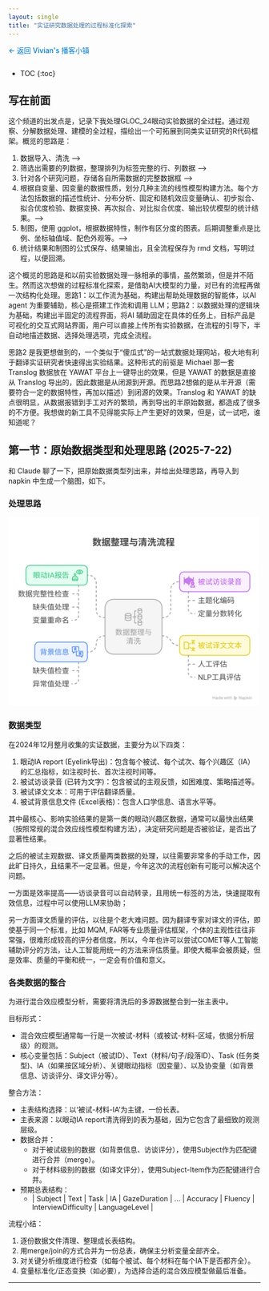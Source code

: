 ```yaml
---
layout: single
title: "实证研究数据处理的过程标准化探索"
---
```


<div style="margin-bottom: 2em;">
  <a href="/podcasts/" style="color: #007acc; text-decoration: none; font-weight: 500;">← 返回 Vivian's 播客小镇</a>
</div>

* TOC
{:toc}

## 写在前面

这个频道的出发点是，记录下我处理GLOC_24眼动实验数据的全过程。通过观察、分解数据处理、建模的全过程，描绘出一个可拓展到同类实证研究的R代码框架。概览的思路是：

1. 数据导入、清洗 --> 
2. 筛选出需要的列数据，整理排列为标签完整的行、列数据 --> 
3. 针对各个研究问题，存储各自所需数据的完整数据框 -->
4. 根据自变量、因变量的数据性质，划分几种主流的线性模型构建方法。每个方法包括数据的描述性统计、分布分析、固定和随机效应变量确认、初步拟合、拟合优度检验、数据变换、再次拟合、对比拟合优度、输出较优模型的统计结果。-->
5. 制图，使用 ggplot，根据数据特性，制作有区分度的图表。后期调整重点是比例、坐标轴值域、配色外观等。-->
6. 统计结果和制图的公式保存、结果输出，且全流程保存为 rmd 文档，写明过程，以便回溯。

这个概览的思路是和以前实验数据处理一脉相承的事情，虽然繁琐，但是并不陌生。然而这次想做的过程标准化探索，是借助AI大模型的力量，对已有的流程再做一次结构化处理。思路1：以工作流为基础，构建出帮助处理数据的智能体，以AI agent 为重要辅助，核心是搭建工作流和调用 LLM；思路2：以数据处理的逻辑块为基础，构建出半固定的流程界面，将AI 辅助固定在具体的任务上，目标产品是可视化的交互式网站界面，用户可以直接上传所有实验数据，在流程的引导下，半自动地描述数据、选择处理选项，完成全流程。

思路2 是我更想做到的，一个类似于“傻瓜式”的一站式数据处理网站，极大地有利于翻译实证研究者快速得出实验结果。这种形式的前驱是 Michael 那一套 Translog 数据放在 YAWAT 平台上一键导出的效果，但是 YAWAT 的数据是直接从 Translog 导出的，因此数据是从闭源到开源。而思路2想做的是从半开源（需要符合一定的数据特性，再加以描述）到闭源的效果。Translog 和 YAWAT 的缺点很明显，从数据报错到手工对齐的繁琐，再到导出的半原始数据，都造成了很多的不方便。我想做的新工具不见得能实际上产生更好的效果，但是，试一试吧，谁知道呢？

## 第一节：原始数据类型和处理思路 (2025-7-22)

和 Claude 聊了一下，把原始数据类型列出来，并给出处理思路，再导入到 napkin 中生成一个脑图，如下。

### 处理思路

<img src="/files/podcasts/empirical-data/1_data_type_process.png" alt="思路：数据类型和处理思路" width="500"/>  


### 数据类型

在2024年12月整月收集的实证数据，主要分为以下四类：

1. 眼动IA report (Eyelink导出)：包含每个被试、每个试次、每个兴趣区（IA）的汇总指标，如注视时长、首次注视时间等。
2. 被试访谈录音 (已转为文字)：包含被试的主观反馈，如困难度、策略描述等。
3. 被试译文文本：可用于评估翻译质量。
4. 被试背景信息文件 (Excel表格)：包含人口学信息、语言水平等。

其中最核心、影响实验结果的是第一类的眼动兴趣区数据，通常可以最快出结果（按照常规的混合效应线性模型构建方法），决定研究问题是否被验证，是否出了显著性结果。

之后的被试主观数据、译文质量两类数据的处理，以往需要非常多的手动工作，因此旷日持久，且结果不一定显著。但是，今年这次的流程创新有可能可以解决这个问题。

一方面是效率提高——访谈录音可以自动转录，且用统一标签的方法，快速提取有效信息，过程中可以使用LLM来协助；

另一方面译文质量的评估，以往是个老大难问题。因为翻译专家对译文的评估，即使基于同一个标准，比如 MQM, FAR等专业质量评估框架，个体的主观性往往非常强，很难形成较高的评分者信度。所以，今年也许可以尝试COMET等人工智能辅助评分的方法，让人工智能用统一的方法来评估质量。即使大概率会被质疑，但是效率、质量的平衡和统一，一定会有价值和意义。

### 各类数据的整合

为进行混合效应模型分析，需要将清洗后的多源数据整合到一张主表中。

目标形式：

- 混合效应模型通常每一行是一次被试-材料（或被试-材料-区域，依据分析层级）的观测。
- 核心变量包括：Subject（被试ID）、Text（材料/句子/段落ID）、Task (任务类型)、IA（如果按区域分析）、关键眼动指标（因变量）、以及协变量（如背景信息、访谈评分、译文评分等）。

整合方法：

- 主表结构选择：以‘被试-材料-IA’为主键，一份长表。
- 主表来源：以眼动IA report清洗得到的表为基础，因为它包含了最细致的观测层级。
- 数据合并：
    - 对于被试级别的数据（如背景信息、访谈评分），使用Subject作为匹配键进行合并（merge）。
    - 对于材料级别的数据（如译文评分），使用Subject-Item作为匹配键进行合并。
- 预期总表结构：
    - | Subject | Text | Task | IA | GazeDuration | ... | Accuracy | Fluency | InterviewDifficulty | LanguageLevel |


流程小结：
1. 逐份数据文件清理、整理成长表结构。
2. 用merge/join的方式合并为一份总表，确保主分析变量全部齐全。
3. 对关键分析维度进行检查（如每个被试、每个材料在每个IA下是否都齐全）。
4. 变量标准化/正态变换（如必要），为选择合适的混合效应模型做最后准备。

---